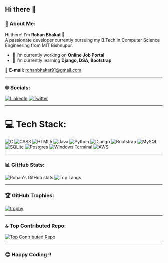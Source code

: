 ## Hi there 👋

### 💫 About Me:
Hi there! I'm **Rohan Bhakat** 👋  
A passionate developer currently pursuing my B.Tech in Computer Science Engineering from MIT Bishnupur.

- 🔭 I’m currently working on **Online Job Portal**  
- 🌱 I’m currently learning **Django, DSA, Bootstrap**

📧 **E-mail:** rohanbhakat91@gmail.com

---

### 🌐 Socials:
[![LinkedIn](https://img.shields.io/badge/LinkedIn-%230077B5.svg?logo=linkedin&logoColor=white)](https://www.linkedin.com/in/rohan-bhakat/) 
[![Twitter](https://img.shields.io/badge/Twitter-%231DA1F2.svg?logo=twitter&logoColor=white)](https://x.com/roha18561)

---

# 💻 Tech Stack:
![C](https://img.shields.io/badge/C-%2300599C.svg?style=flat&logo=c&logoColor=white)
![CSS3](https://img.shields.io/badge/CSS3-%231572B6.svg?style=flat&logo=css3&logoColor=white)
![HTML5](https://img.shields.io/badge/HTML5-%23E34F26.svg?style=flat&logo=html5&logoColor=white)
![Java](https://img.shields.io/badge/Java-%23ED8B00.svg?style=flat&logo=java&logoColor=white)
![Python](https://img.shields.io/badge/Python-%233776AB.svg?style=flat&logo=python&logoColor=white)
![Django](https://img.shields.io/badge/Django-%23092E20.svg?style=flat&logo=django&logoColor=white)
![Bootstrap](https://img.shields.io/badge/Bootstrap-%23563D7C.svg?style=flat&logo=bootstrap&logoColor=white)
![MySQL](https://img.shields.io/badge/MySQL-%2300f.svg?style=flat&logo=mysql&logoColor=white)
![SQLite](https://img.shields.io/badge/SQLite-%2307405e.svg?style=flat&logo=sqlite&logoColor=white)
![Postgres](https://img.shields.io/badge/PostgreSQL-%23316192.svg?style=flat&logo=postgresql&logoColor=white)
![Windows Terminal](https://img.shields.io/badge/Windows%20Terminal-%23000000.svg?style=flat&logo=windows-terminal&logoColor=white)
![AWS](https://img.shields.io/badge/AWS-%23FF9900.svg?style=flat&logo=amazon-aws&logoColor=white)

---

### 📊 GitHub Stats:
![Rohan's GitHub stats](https://github-readme-stats.vercel.app/api?username=rohan-bhakat&show_icons=true&theme=tokyonight)
![Top Langs](https://github-readme-stats.vercel.app/api/top-langs/?username=rohan-bhakat&layout=compact&theme=tokyonight)

---

### 🏆 GitHub Trophies:
[![trophy](https://github-profile-trophy.vercel.app/?username=rohan-bhakat&theme=onedark)](https://github.com/ryo-ma/github-profile-trophy)

---

### 🔝 Top Contributed Repo:
[![Top Contributed Repo](https://github-contributor-stats.vercel.app/api?username=rohan-bhakat&limit=1&theme=tokyonight)](https://github.com/rohan-bhakat)

---

### 😊 Happy Coding !!

